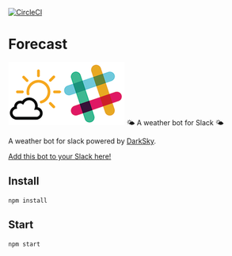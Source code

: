 [![CircleCI](https://circleci.com/gh/BrandonMathis/forecast.svg?style=svg)](https://circleci.com/gh/BrandonMathis/forecast)

# Forecast
<img src="https://raw.githubusercontent.com/BrandonMathis/forecast/master/public/icons/forecast_github_logo.png"/>  
🌤 A weather bot for Slack 🌤

A weather bot for slack powered by [DarkSky](https://darksky.net/forecast/40.7127,-74.0059/us12/en).

[Add this bot to your Slack here!](http://forecastslackbot.com)

## Install

```
npm install
```

## Start

```
npm start
```
